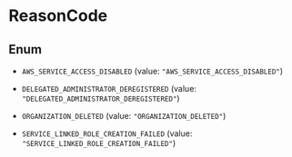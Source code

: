 

# ReasonCode

## Enum


* `AWS_SERVICE_ACCESS_DISABLED` (value: `"AWS_SERVICE_ACCESS_DISABLED"`)

* `DELEGATED_ADMINISTRATOR_DEREGISTERED` (value: `"DELEGATED_ADMINISTRATOR_DEREGISTERED"`)

* `ORGANIZATION_DELETED` (value: `"ORGANIZATION_DELETED"`)

* `SERVICE_LINKED_ROLE_CREATION_FAILED` (value: `"SERVICE_LINKED_ROLE_CREATION_FAILED"`)



